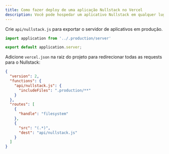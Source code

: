 ```yaml
---
title: Como fazer deploy de uma aplicação Nullstack no Vercel
description: Você pode hospedar um aplicativo Nullstack em qualquer lugar. Faça deploy no Vercel, Heroku, AWS, Azure, GitHub Pages ou em qualquer outro lugar.
---
```


Crie `api/nullstack.js` para exportar o servidor de aplicativos em produção.

```js
import application from '../.production/server'

export default application.server;
```
Adicione `vercel.json` na raiz do projeto para redirecionar todas as requests para o Nullstack:

```json
{
  "version": 2,
  "functions": {
    "api/nullstack.js": {
      "includeFiles": ".production/**"
    }
  },
  "routes": [
    {
      "handle": "filesystem"
    },
    {
      "src": "(.*)",
      "dest": "api/nullstack.js"
    }
  ]
}
```